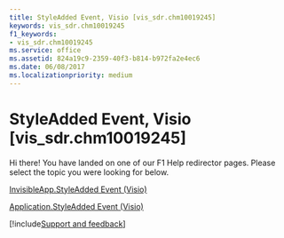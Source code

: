 ```yaml
---
title: StyleAdded Event, Visio [vis_sdr.chm10019245]
keywords: vis_sdr.chm10019245
f1_keywords:
- vis_sdr.chm10019245
ms.service: office
ms.assetid: 824a19c9-2359-40f3-b814-b972fa2e4ec6
ms.date: 06/08/2017
ms.localizationpriority: medium
---
```



# StyleAdded Event, Visio [vis_sdr.chm10019245]

Hi there! You have landed on one of our F1 Help redirector pages. Please select the topic you were looking for below.

[InvisibleApp.StyleAdded Event (Visio)](https://msdn.microsoft.com/library/b45dadaa-6d7b-a320-76fb-d66e2b1d5e6a%28Office.15%29.aspx)

[Application.StyleAdded Event (Visio)](https://msdn.microsoft.com/library/a966cbc6-529e-5525-5fc2-ed9cd3250dfa%28Office.15%29.aspx)

[!include[Support and feedback](~/includes/feedback-boilerplate.md)]